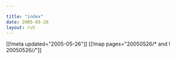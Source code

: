 ```yaml
---

title: "index"
date: 2005-05-26
layout: rut
---
```


[[!meta updated="2005-05-26"]]
[[!map pages="20050526/* and ! 20050526/*/*"]]
